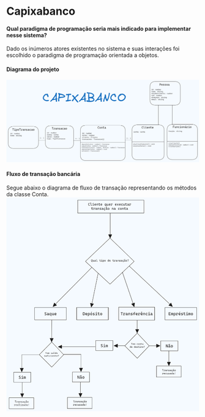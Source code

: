 # Capixabanco #

#### Qual paradigma de programação seria mais indicado para implementar nesse sistema?
Dado os inúmeros atores existentes no sistema e suas interações foi escolhido o paradigma de programação orientada a objetos.

#### Diagrama do projeto
![Diagrama de modelagem](./capixabanco-modelagem.png "Diagrama")
    
#### Fluxo de transação bancária
Segue abaixo o diagrama de fluxo de transação representando os métodos da classe Conta.
![Fluxo de transação](./fluxo-transacao.png "Fluxo")
